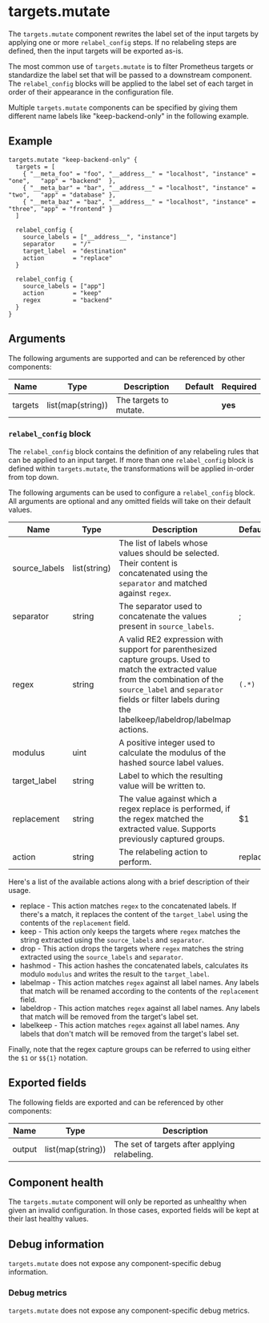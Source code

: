 # targets.mutate

The `targets.mutate` component rewrites the label set of the input
targets by applying one or more `relabel_config` steps. If no relabeling
steps are defined, then the input targets will be exported as-is.

The most common use of `targets.mutate` is to filter Prometheus targets
or standardize the label set that will be passed to a downstream component.
The `relabel_config` blocks will be applied to the label set of each target in
order of their appearance in the configuration file.

Multiple `targets.mutate` components can be specified by giving them
different name labels like "keep-backend-only" in the following example.

## Example

```river
targets.mutate "keep-backend-only" {
  targets = [
    { "__meta_foo" = "foo", "__address__" = "localhost", "instance" = "one",   "app" = "backend"  },
    { "__meta_bar" = "bar", "__address__" = "localhost", "instance" = "two",   "app" = "database" },
    { "__meta_baz" = "baz", "__address__" = "localhost", "instance" = "three", "app" = "frontend" }
  ]

  relabel_config {
    source_labels = ["__address__", "instance"]
    separator     = "/"
    target_label  = "destination"
    action        = "replace"
  }

  relabel_config {
    source_labels = ["app"]
    action        = "keep"
    regex         = "backend"
  }
}
```

## Arguments

The following arguments are supported and can be referenced by other
components:

Name | Type | Description | Default | Required
---- | ---- | ----------- | ------- | --------
targets | list(map(string)) | The targets to mutate. | | **yes**


### `relabel_config` block
The `relabel_config` block contains the definition of any relabeling rules
that can be applied to an input target. If more than one `relabel_config` block is defined within `targets.mutate`, the transformations will be applied in-order from top down.

The following arguments can be used to configure a `relabel_config` block.
All arguments are optional and any omitted fields will take on their default
values.

Name | Type | Description | Default | Required
---- | ---- | ----------- | ------- | --------
source_labels | list(string) | The list of labels whose values should be selected. Their content is concatenated using the `separator` and matched against `regex`. | | no
separator     | string       |  The separator used to concatenate the values present in `source_labels`. | ; | no
regex         | string       | A valid RE2 expression with support for parenthesized capture groups. Used to match the extracted value from the combination of the `source_label` and `separator` fields or filter labels during the labelkeep/labeldrop/labelmap actions. | `(.*)` | no
modulus       | uint         | A positive integer used to calculate the modulus of the hashed source label values. | | no
target_label  | string       | Label to which the resulting value will be written to. | | no
replacement   | string       | The value against which a regex replace is performed, if the regex matched the extracted value. Supports previously captured groups. | $1 | no
action        | string       | The relabeling action to perform. | replace | no

Here's a list of the available actions along with a brief description of their usage.

* replace - This action matches `regex` to the concatenated labels. If there's a match, it replaces the content of the `target_label` using the contents of the `replacement` field.
* keep    - This action only keeps the targets where `regex` matches the string extracted using the `source_labels` and `separator`.
* drop    - This action drops the targets where `regex` matches the string extracted using the `source_labels` and `separator`.
* hashmod - This action hashes the concatenated labels, calculates its modulo `modulus` and writes the result to the `target_label`.
* labelmap  - This action matches `regex` against all label names. Any labels that match will be renamed according to the contents of the `replacement` field.
* labeldrop - This action matches `regex` against all label names. Any labels that match will be removed from the target's label set.
* labelkeep - This action matches `regex` against all label names. Any labels that don't match will be removed from the target's label set.

Finally, note that the regex capture groups can be referred to using either the `$1` or `$${1}` notation.

## Exported fields

The following fields are exported and can be referenced by other components:

Name | Type | Description
---- | ---- | -----------
output | list(map(string)) | The set of targets after applying relabeling.

## Component health

The `targets.mutate` component will only be reported as unhealthy when
given an invalid configuration. In those cases, exported fields will be kept at
their last healthy values.

## Debug information

`targets.mutate` does not expose any component-specific debug information.

### Debug metrics

`targets.mutate` does not expose any component-specific debug metrics.

